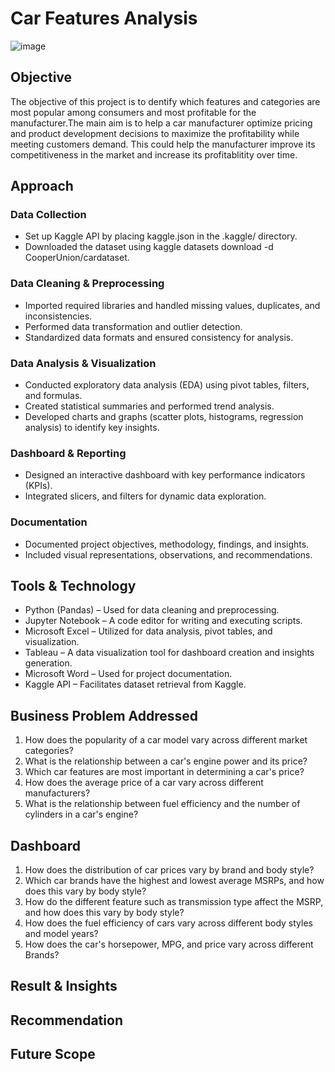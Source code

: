 # Car Features Analysis
![image](https://github.com/user-attachments/assets/42448362-5095-4b1c-9ada-e0e832336b2b)

## Objective 
The objective of this project is to dentify which features and categories are most popular among consumers and most profitable for the manufacturer.The main aim is to help a car manufacturer optimize pricing and product development decisions to maximize the profitability while meeting customers demand. This could help the manufacturer improve its competitiveness in the market and increase its profitablitity over time.

## Approach
### Data Collection
-	Set up Kaggle API by placing kaggle.json in the .kaggle/ directory.
-	Downloaded the dataset using kaggle datasets download -d CooperUnion/cardataset.
### Data Cleaning & Preprocessing 
-	Imported required libraries and handled missing values, duplicates, and inconsistencies.
-	Performed data transformation and outlier detection.
-	Standardized data formats and ensured consistency for analysis.
### Data Analysis & Visualization 
-	Conducted exploratory data analysis (EDA) using pivot tables, filters, and formulas.
-	Created statistical summaries and performed trend analysis.
-	Developed charts and graphs (scatter plots, histograms, regression analysis) to identify key insights.
### Dashboard & Reporting
-	Designed an interactive dashboard with key performance indicators (KPIs).
-	Integrated slicers, and filters for dynamic data exploration.
### Documentation 
-	Documented project objectives, methodology, findings, and insights.
-	Included visual representations, observations, and recommendations.

## Tools & Technology
-	Python (Pandas) – Used for data cleaning and preprocessing.
- Jupyter Notebook – A code editor for writing and executing scripts.
- Microsoft Excel – Utilized for data analysis, pivot tables, and visualization.
- Tableau – A data visualization tool for dashboard creation and insights generation.
- Microsoft Word – Used for project documentation.
- Kaggle API – Facilitates dataset retrieval from Kaggle.

## Business Problem Addressed
1.	How does the popularity of a car model vary across different market categories?
2.	What is the relationship between a car's engine power and its price?
3.	Which car features are most important in determining a car's price? 
4.	How does the average price of a car vary across different manufacturers?
5.	What is the relationship between fuel efficiency and the number of cylinders in a car's engine?

## Dashboard
1. How does the distribution of car prices vary by brand and body style?
2. Which car brands have the highest and lowest average MSRPs, and how does this vary by body style?
3. How do the different feature such as transmission type affect the MSRP, and how does this vary by body style?
4. How does the fuel efficiency of cars vary across different body styles and model years?
5. How does the car's horsepower, MPG, and price vary across different Brands?

## Result & Insights 
## Recommendation
## Future Scope

